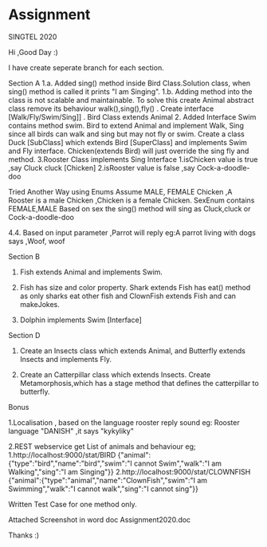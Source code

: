 # Assignment


SINGTEL 2020

Hi ,Good Day :)

I have create seperate branch for each section.

Section A
1.a. Added sing() method inside Bird Class.Solution class, when sing() method is called it prints "I am Singing".
1.b. Adding method into the class is not scalable and maintainable.
    To solve this create Animal abstract class remove its behaviour walk(),sing(),fly() .
    Create interface [Walk/Fly/Swim/Sing]] .
    Bird Class extends Animal
2. Added Interface Swim contains method swim.
  Bird to extend Animal and implement Walk, Sing since all birds can walk and sing but may not fly or swim.
  Create a class Duck [SubClass] which extends Bird [SuperClass] and implements Swim and Fly interface.
  Chicken(extends Bird) will just override the sing fly and method.
3.Rooster Class implements Sing Interface
  	1.isChicken value is true ,say Cluck cluck [Chicken]
  	2.isRooster value is false ,say Cock-a-doodle-doo

  Tried Another Way using Enums
  Assume MALE, FEMALE Chicken ,A Rooster is a male Chicken ,Chicken is a female Chicken.
  SexEnum contains FEMALE,MALE
  Based on sex the sing() method will sing as Cluck,cluck or Cock-a-doodle-doo

4.4. Based on input parameter ,Parrot will reply
  eg:A parrot living with dogs says ,Woof, woof


Section B
1. Fish extends Animal and implements Swim.

2. Fish has size and color property. Shark extends Fish has eat() method as only sharks eat other fish and ClownFish extends Fish and can makeJokes.

3. Dolphin implements Swim [Interface]

Section D
1. Create an Insects class which extends Animal, and Butterfly extends Insects and implements Fly.

2. Create an Catterpillar class which extends Insects.
	Create Metamorphosis,which has a stage method that defines the catterpillar to butterfly.



Bonus

1.Localisation , based on the language rooster reply sound
eg: Rooster language "DANISH" ,it says "kykyliky"


2.REST webservice get List of animals and behaviour
eg;
1.http://localhost:9000/stat/BIRD
{"animal":{"type":"bird","name":"bird","swim":"I cannot Swim","walk":"I am Walking","sing":"I am Singing"}}
2.http://localhost:9000/stat/CLOWNFISH
{"animal":{"type":"animal","name":"ClownFish","swim":"I am Swimming","walk":"I cannot walk","sing":"I cannot sing"}}


Written Test Case for one method only.

Attached Screenshot in word doc
Assignment2020.doc

Thanks :)

